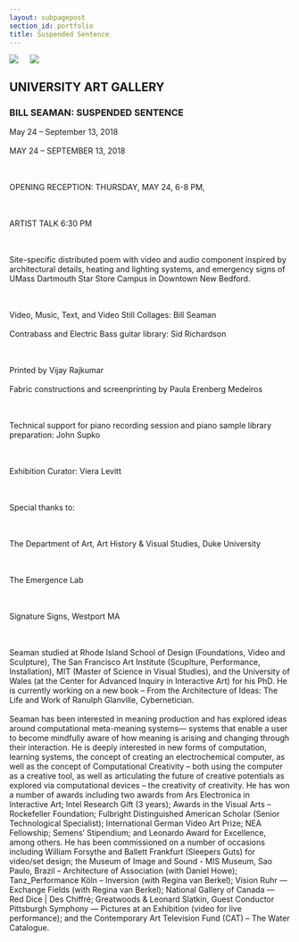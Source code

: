 ```yaml
---
layout: subpagepost
section_id: portfolio
title: Suspended Sentence
---
```

<div class="full">
    <div class="row">
        <div class="large-12 large-centered columns">
            <img src="../images/assets/Picture42.png">
            <img src="../images/assets/Picture43.png">
     </div>
    </div>
    <div class="Text_works">
    <h2>UNIVERSITY ART GALLERY</h2>
    <h3>BILL SEAMAN: SUSPENDED SENTENCE</h3>
   <p>
  May 24 – September 13, 2018<br> <br>MAY 24 – SEPTEMBER 13, 2018
  
  <br><br>OPENING RECEPTION: THURSDAY, MAY 24, 6-8 PM,
  
  <br><br>ARTIST TALK 6:30 PM
  
  <br><br>Site-specific distributed poem with video and audio component inspired by architectural details, heating and lighting systems, and emergency signs of UMass Dartmouth Star Store Campus in Downtown New Bedford.
  
  <br><br>Video, Music, Text, and Video Still Collages: Bill Seaman
  <br><br>Contrabass and Electric Bass guitar library: Sid Richardson

  <br><br>Printed by Vijay Rajkumar
  <br><br>Fabric constructions and screenprinting by Paula Erenberg Medeiros

  <br><br>Technical support for piano recording session and piano sample library preparation: John Supko

  <br><br>Exhibition Curator: Viera Levitt
  
  <br><br>Special thanks to:
  
  <br><br>The Department of Art, Art History & Visual Studies, Duke University
  
  <br><br>The Emergence Lab
  
  <br><br>Signature Signs, Westport MA 
  
  <br><br>Seaman studied at Rhode Island School of Design (Foundations, Video and Sculpture), The San Francisco Art Institute (Scuplture, Performance, Installation), MIT (Master of Science in Visual Studies), and the University of Wales (at the Center for Advanced Inquiry in Interactive Art) for his PhD. He is currently working on a new book – From the Architecture of Ideas: The Life and Work of Ranulph Glanville, Cybernetician.<br><br>Seaman has been interested in meaning production and has explored ideas around computational meta-meaning systems— systems that enable a user to become mindfully aware of how meaning is arising and changing through their interaction. He is deeply interested in new forms of computation, learning systems, the concept of creating an electrochemical computer, as well as the concept of Computational Creativity – both using the computer as a creative tool, as well as articulating the future of creative potentials as explored via computational devices – the creativity of creativity. He has won a number of awards including two awards from Ars Electronica in Interactive Art; Intel Research Gift (3 years); Awards in the Visual Arts – Rockefeller Foundation; Fulbright Distinguished American Scholar (Senior Technological Specialist); International German Video Art Prize; NEA Fellowship; Semens’ Stipendium; and Leonardo Award for Excellence, among others. He has been commissioned on a number of occasions including William Forsythe and Ballett Frankfurt (Sleepers Guts) for video/set design; the Museum of Image and Sound - MIS Museum, Sao Paulo, Brazil – Architecture of Association (with Daniel Howe); Tanz_Performance Köln – Inversion (with Regina van Berkel); Vision Ruhr — Exchange Fields (with Regina van Berkel); National Gallery of Canada — Red Dice | Des Chiffré; Greatwoods & Leonard Slatkin, Guest Conductor Pittsburgh Symphony — Pictures at an Exhibition (video for live performance); and the Contemporary Art Television Fund (CAT) – The Water Catalogue.
    </p>
    </div>
    </div>